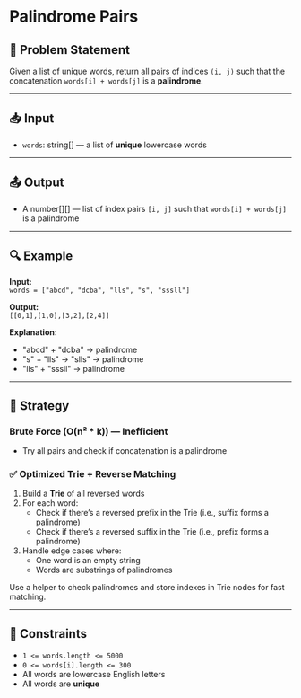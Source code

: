 # Palindrome Pairs

## 🧩 Problem Statement

Given a list of unique words, return all pairs of indices `(i, j)` such that the concatenation `words[i] + words[j]` is a **palindrome**.

---

## 📥 Input

-   `words`: string[] — a list of **unique** lowercase words

---

## 📤 Output

-   A number[][] — list of index pairs `[i, j]` such that `words[i] + words[j]` is a palindrome

---

## 🔍 Example

**Input:**  
`words = ["abcd", "dcba", "lls", "s", "sssll"]`

**Output:**  
`[[0,1],[1,0],[3,2],[2,4]]`

**Explanation:**

-   "abcd" + "dcba" → palindrome
-   "s" + "lls" → "slls" → palindrome
-   "lls" + "sssll" → palindrome

---

## 🧠 Strategy

### Brute Force (O(n² \* k)) — Inefficient

-   Try all pairs and check if concatenation is a palindrome

### ✅ Optimized Trie + Reverse Matching

1. Build a **Trie** of all reversed words
2. For each word:
    - Check if there’s a reversed prefix in the Trie (i.e., suffix forms a palindrome)
    - Check if there’s a reversed suffix in the Trie (i.e., prefix forms a palindrome)
3. Handle edge cases where:
    - One word is an empty string
    - Words are substrings of palindromes

Use a helper to check palindromes and store indexes in Trie nodes for fast matching.

---

## 🔧 Constraints

-   `1 <= words.length <= 5000`
-   `0 <= words[i].length <= 300`
-   All words are lowercase English letters
-   All words are **unique**
